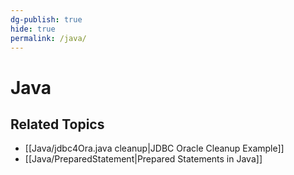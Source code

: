 ```yaml
---
dg-publish: true
hide: true
permalink: /java/
---
```


# Java

## Related Topics
- [[Java/jdbc4Ora.java cleanup|JDBC Oracle Cleanup Example]]
- [[Java/PreparedStatement|Prepared Statements in Java]]
